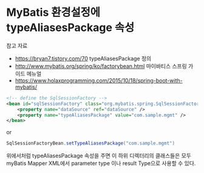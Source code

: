 # MyBatis 환경설정에 typeAliasesPackage 속성

참고 자료
- https://bryan7.tistory.com/70 typeAliasesPackage 정의
- http://www.mybatis.org/spring/ko/factorybean.html 마이바티스 스프링 가이드 메뉴얼
- https://www.holaxprogramming.com/2015/10/18/spring-boot-with-mybatis/

```xml
<!-- define the SqlSessionFactory -->
<bean id="sqlSessionFactory" class="org.mybatis.spring.SqlSessionFactoryBean">
    <property name="dataSource" ref="dataSource" />
    <property name="typeAliasesPackage" value="com.sample.mgmt" />
</bean>
```
or 
```java
SqlSessionFactoryBean.setTypeAliasesPackage("com.sample.mgmt")
```

위에서처럼 typeAliasesPackage 속성을 주면 이 하위 디렉터리의 클래스들은 
모두 myBatis Mapper XML에서 parameter type 이나 result Type으로 사용할 수 있다.
